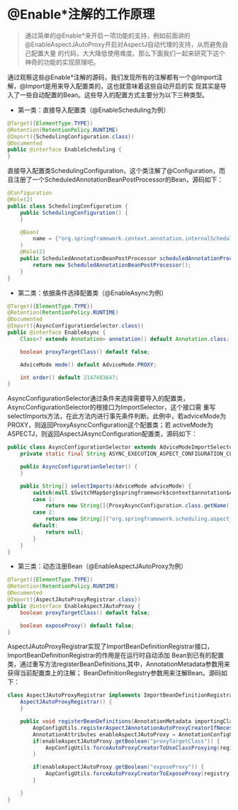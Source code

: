 # @Enable*注解的工作原理
>通过简单的@Enable*来开启一项功能的支持，例如前面讲的@EnableAspectJAutoProxy开启对AspectJ自动代理的支持，从而避免自己配置大量
的代码，大大降低使用难度。那么下面我们一起来研究下这个神奇的功能的实现原理吧。

通过观察这些@Enable*注解的源码，我们发现所有的注解都有一个@Import注解，@Import是用来导入配置类的，这也就意味着这些自动开启的实
现其实是导入了一些自动配置的Bean。这些导入的配置方式主要分为以下三种类型。
- 第一类：直接导入配置类（@EnableScheduling为例）
```java
@Target({ElementType.TYPE})
@Retention(RetentionPolicy.RUNTIME)
@Import({SchedulingConfiguration.class})
@Documented
public @interface EnableScheduling {
}
```
直接导入配置类SchedulingConfiguration，这个类注解了@Configuration，而且注册了一个ScheduledAnnotationBeanPostProcessor的Bean，源码如下：
```java
@Configuration
@Role(2)
public class SchedulingConfiguration {
    public SchedulingConfiguration() {
    }

    @Bean(
        name = {"org.springframework.context.annotation.internalScheduledAnnotationProcessor"}
    )
    @Role(2)
    public ScheduledAnnotationBeanPostProcessor scheduledAnnotationProcessor() {
        return new ScheduledAnnotationBeanPostProcessor();
    }
}
```
- 第二类：依据条件选择配置类（@EnableAsync为例）
```java
@Target({ElementType.TYPE})
@Retention(RetentionPolicy.RUNTIME)
@Documented
@Import({AsyncConfigurationSelector.class})
public @interface EnableAsync {
    Class<? extends Annotation> annotation() default Annotation.class;

    boolean proxyTargetClass() default false;

    AdviceMode mode() default AdviceMode.PROXY;

    int order() default 2147483647;
}
```
AsyncConfigurationSelector通过条件来选择需要导入的配置类，AsyncConfigurationSelector的根接口为ImportSelector，这个接口需
重写selectImports方法，在此方法内进行事先条件判断。此例中，若adviceMode为PROXY，则返回ProxyAsyncConfiguration这个配置类；若
activeMode为ASPECTJ，则返回AspectJAsyncConfiguration配置类，源码如下：
```java
public class AsyncConfigurationSelector extends AdviceModeImportSelector<EnableAsync> {
    private static final String ASYNC_EXECUTION_ASPECT_CONFIGURATION_CLASS_NAME = "org.springframework.scheduling.aspectj.AspectJAsyncConfiguration";

    public AsyncConfigurationSelector() {
    }

    public String[] selectImports(AdviceMode adviceMode) {
        switch(null.$SwitchMap$org$springframework$context$annotation$AdviceMode[adviceMode.ordinal()]) {
        case 1:
            return new String[]{ProxyAsyncConfiguration.class.getName()};
        case 2:
            return new String[]{"org.springframework.scheduling.aspectj.AspectJAsyncConfiguration"};
        default:
            return null;
        }
    }
}
```
- 第三类：动态注册Bean（@EnableAspectJAutoProxy为例）
```java
@Target({ElementType.TYPE})
@Retention(RetentionPolicy.RUNTIME)
@Documented
@Import({AspectJAutoProxyRegistrar.class})
public @interface EnableAspectJAutoProxy {
    boolean proxyTargetClass() default false;

    boolean exposeProxy() default false;
}
```
AspectJAutoProxyRegistrar实现了ImportBeanDefinitionRegistrar接口，ImportBeanDefinitionRegistrar的作用是在运行时自动添加
Bean到已有的配置类，通过重写方法registerBeanDefinitions,其中，AnnotationMetadata参数用来获得当前配置类上的注解；
BeanDefinitionRegistry参数用来注解Bean。源码如下：
```java
class AspectJAutoProxyRegistrar implements ImportBeanDefinitionRegistrar {
    AspectJAutoProxyRegistrar() {
    }

    public void registerBeanDefinitions(AnnotationMetadata importingClassMetadata, BeanDefinitionRegistry registry) {
        AopConfigUtils.registerAspectJAnnotationAutoProxyCreatorIfNecessary(registry);
        AnnotationAttributes enableAspectJAutoProxy = AnnotationConfigUtils.attributesFor(importingClassMetadata, EnableAspectJAutoProxy.class);
        if(enableAspectJAutoProxy.getBoolean("proxyTargetClass")) {
            AopConfigUtils.forceAutoProxyCreatorToUseClassProxying(registry);
        }

        if(enableAspectJAutoProxy.getBoolean("exposeProxy")) {
            AopConfigUtils.forceAutoProxyCreatorToExposeProxy(registry);
        }

    }
}
```
